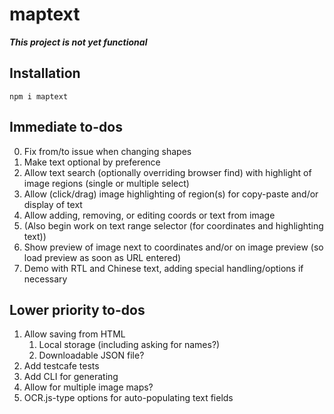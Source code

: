 # maptext

***This project is not yet functional***

## Installation

```
npm i maptext
```

## Immediate to-dos

0.  Fix from/to issue when changing shapes
0.  Make text optional by preference
1.  Allow text search (optionally overriding browser find) with
    highlight of image regions (single or multiple select)
2.  Allow (click/drag) image highlighting of region(s)
    for copy-paste and/or display of text
3.  Allow adding, removing, or editing coords or text from image
4.  (Also begin work on text range selector (for coordinates and highlighting text))
5.  Show preview of image next to coordinates and/or on image
    preview (so load preview as soon as URL entered)
6.  Demo with RTL and Chinese text, adding special handling/options if necessary

## Lower priority to-dos

1.  Allow saving from HTML
    1.  Local storage (including asking for names?)
    2.  Downloadable JSON file?
2.  Add testcafe tests
3.  Add CLI for generating
4.  Allow for multiple image maps?
5.  OCR.js-type options for auto-populating text fields
